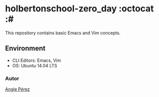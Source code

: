 # holbertonschool-zero_day :octocat :#
This repository contains basic Emacs and Vim concepts.
## Environment ##
* CLI Editors: Emacs, Vim
* OS: Ubuntu 14.04 LTS
### Autor ###
[Angie Pérez](https://twitter.com/xiommyperez)
